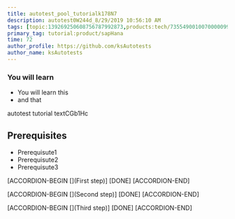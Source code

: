```yaml
---
title: autotest_pool_tutorialk178N7
description: autotest0W244d_8/29/2019 10:56:10 AM
tags: [topic:139269250608756787992873,products:tech/73554900100700000996,tutorial:experience/advanced]
primary_tag: tutorial:product/sapHana
time: 72
author_profile: https://github.com/ksAutotests
author_name: ksAutotests
---
```

### You will learn
- You will learn this
- and that

autotest tutorial textCGb1Hc

## Prerequisites
- Prerequisute1
- Prerequisute2
- Prerequisute3

[ACCORDION-BEGIN [](First step)]
[DONE]
[ACCORDION-END]

[ACCORDION-BEGIN [](Second step)]
[DONE]
[ACCORDION-END]

[ACCORDION-BEGIN [](Third step)]
[DONE]
[ACCORDION-END]

